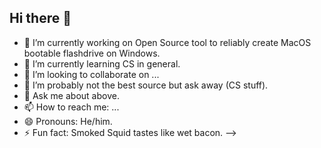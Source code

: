## Hi there 👋

- 🔭 I’m currently working on Open Source tool to reliably create MacOS bootable flashdrive on Windows.
- 🌱 I’m currently learning CS in general.
- 👯 I’m looking to collaborate on ...
- 🤔 I’m probably not the best source but ask away (CS stuff).
- 💬 Ask me about above.
- 📫 How to reach me: ...
- 😄 Pronouns: He/him.
- ⚡ Fun fact: Smoked Squid tastes like wet bacon.
-->

